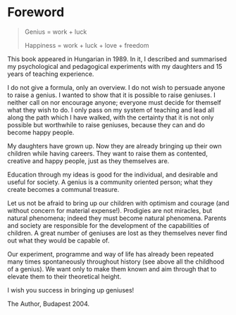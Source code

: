 # Foreword

> Genius = work + luck
>
> Happiness = work + luck + love + freedom

This book appeared in Hungarian in 1989.  In it, I described and
summarised my psychological and pedagogical experiments with my
daughters and 15 years of teaching experience.

I do not give a formula, only an overview.  I do not wish to persuade
anyone to raise a genius.  I wanted to show that it is possible to
raise geniuses.  I neither call on nor encourage anyone; everyone must
decide for themself what they wish to do.  I only pass on my system of
teaching and lead all along the path which I have walked, with the
certainty that it is not only possible but worthwhile to raise
geniuses, because they can and do become happy people.

My daughters have grown up.  Now they are already bringing up their
own children while having careers.  They want to raise them as
contented, creative and happy people, just as they themselves are.

Education through my ideas is good for the individual, and desirable
and useful for society.  A genius is a community oriented person;
what they create becomes a communal treasure.

Let us not be afraid to bring up our children with optimism and
courage (and without concern for material expense!).  Prodigies are
not miracles, but natural phenomena; indeed they must become natural
phenomena.   Parents and society are responsible for the development
of the capabilities of children.  A great number of geniuses are lost
as they themselves never find out what they would be capable of.

Our experiment, programme and way of life has already been repeated
many times spontaneously throughout history (see above all the
childhood of a genius).  We want only to make them known and aim
through that to elevate them to their theoretical height.

I wish you success in bringing up geniuses!

The Author, Budapest 2004.
